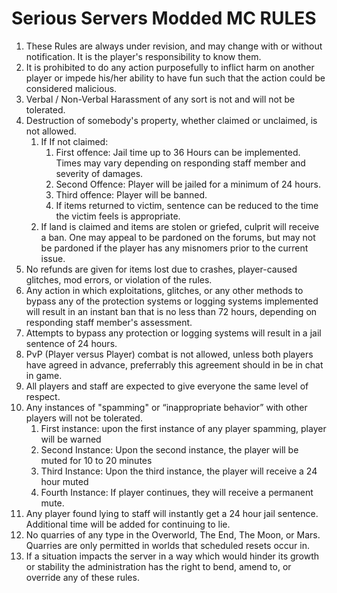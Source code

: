 # Serious Servers Modded MC RULES
1. These Rules are always under revision, and may change with or without notification. It is the player's responsibility to know them.
2. It is prohibited to do any action purposefully to inflict harm on another player or impede his/her ability to have fun such that the action could be considered malicious.
3. Verbal / Non-Verbal Harassment of any sort is not and will not be tolerated.
4. Destruction of somebody's property, whether claimed or unclaimed, is not allowed.
    1. If If not claimed:
        1. First offence: Jail time up to 36 Hours can be implemented. Times may vary depending on responding staff member and severity of damages.
        2. Second Offence: Player will be jailed for a minimum of 24 hours.
        3. Third offence: Player will be banned.
        4. If items returned to victim, sentence can be reduced to the time the victim feels is appropriate.
    2. If land is claimed and items are stolen or griefed, culprit will receive a ban. One may appeal to be pardoned on the forums, but may not be pardoned if the player has any misnomers prior to the current issue.
5. No refunds are given for items lost due to crashes, player-caused glitches, mod errors, or violation of the rules.
6. Any action in which exploitations, glitches, or any other methods to bypass any of the protection systems or logging systems implemented will result in an instant ban that is no less than 72 hours, depending on responding staff member's assessment.
7. Attempts to bypass any protection or logging systems will result in a jail sentence of 24 hours.
8. PvP (Player versus Player) combat is not allowed, unless both players have agreed in advance, preferrably this agreement should in be in chat in game.
9. All players and staff are expected to give everyone the same level of respect.
10. Any instances of "spamming" or “inappropriate behavior” with other players will not be tolerated.
     1. First instance: upon the first instance of any player spamming, player will be warned
     2. Second Instance: Upon the second instance, the player will be muted for 10 to 20 minutes
     3. Third Instance: Upon the third instance, the player will receive a 24 hour muted
     4. Fourth Instance: If player continues, they will receive a permanent mute.
11. Any player found lying to staff will instantly get a 24 hour jail sentence. Additional time will be added for continuing to lie.
12. No quarries of any type in the Overworld, The End, The Moon, or Mars. Quarries are only permitted in worlds that scheduled resets occur in. 
13. If a situation impacts the server in a way which would hinder its growth or stability the administration has the right to bend, amend to, or override any of these rules.
